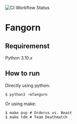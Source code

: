 ![CI Workflow Status](https://github.com/fadavi/fangorn/actions/workflows/ci.yml/badge.svg?branch=main)

# Fangorn

## Requiremenst
Python 3.10.x

## How to run
Directly using python:
```
$ python3 -mfangorn
```

Or using make:
```
$ make pvp # Orderus vs. Beast
$ make tdm # Team Deathmatch
```
